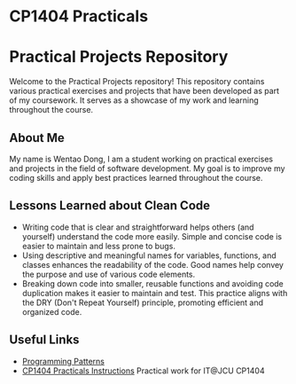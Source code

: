 # CP1404 Practicals
# Practical Projects Repository

Welcome to the Practical Projects repository! This repository contains various practical exercises and projects that have been developed as part of my coursework. It serves as a showcase of my work and learning throughout the course.

## About Me

My name is Wentao Dong, I am a student working on practical exercises and projects in the field of software development. My goal is to improve my coding skills and apply best practices learned throughout the course.

## Lessons Learned about Clean Code

- Writing code that is clear and straightforward helps others (and yourself) understand the code more easily. Simple and concise code is easier to maintain and less prone to bugs.
- Using descriptive and meaningful names for variables, functions, and classes enhances the readability of the code. Good names help convey the purpose and use of various code elements.
-  Breaking down code into smaller, reusable functions and avoiding code duplication makes it easier to maintain and test. This practice aligns with the DRY (Don't Repeat Yourself) principle, promoting efficient and organized code.

## Useful Links

- [Programming Patterns](https://github.com/187194241/cp1404practicals)
- [CP1404 Practicals Instructions](https://github.com/187194241/cp1404practicals) 
Practical work for IT@JCU CP1404
